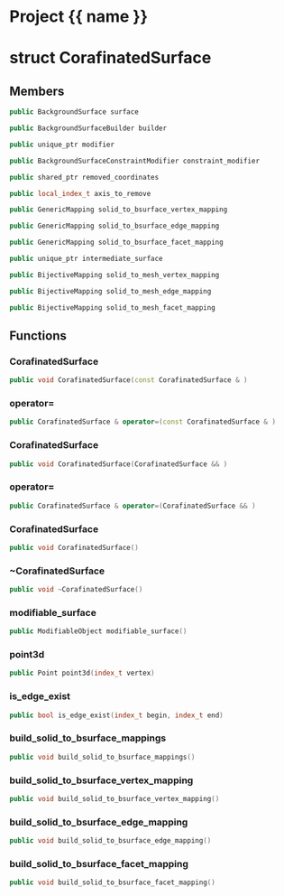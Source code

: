 <script setup>
import {useRoute} from 'vitepress'
const {path} = useRoute()
const tokens = path.split('/')
const words = tokens[2].split('-');
for (let i = 0; i < words.length; i++) {
    words[i] = words[i].charAt(0).toUpperCase() + words[i].slice(1);
    words[i] = words[i].replace('geode', 'Geode')
}
const name = words.join('-');
</script>
# Project {{ name }}

# struct CorafinatedSurface


## Members

```cpp
public BackgroundSurface surface

```

```cpp
public BackgroundSurfaceBuilder builder

```

```cpp
public unique_ptr modifier

```

```cpp
public BackgroundSurfaceConstraintModifier constraint_modifier

```

```cpp
public shared_ptr removed_coordinates

```

```cpp
public local_index_t axis_to_remove

```

```cpp
public GenericMapping solid_to_bsurface_vertex_mapping

```

```cpp
public GenericMapping solid_to_bsurface_edge_mapping

```

```cpp
public GenericMapping solid_to_bsurface_facet_mapping

```

```cpp
public unique_ptr intermediate_surface

```

```cpp
public BijectiveMapping solid_to_mesh_vertex_mapping

```

```cpp
public BijectiveMapping solid_to_mesh_edge_mapping

```

```cpp
public BijectiveMapping solid_to_mesh_facet_mapping

```



## Functions

### CorafinatedSurface

```cpp
public void CorafinatedSurface(const CorafinatedSurface & )
```


### operator=

```cpp
public CorafinatedSurface & operator=(const CorafinatedSurface & )
```


### CorafinatedSurface

```cpp
public void CorafinatedSurface(CorafinatedSurface && )
```


### operator=

```cpp
public CorafinatedSurface & operator=(CorafinatedSurface && )
```


### CorafinatedSurface

```cpp
public void CorafinatedSurface()
```


### ~CorafinatedSurface

```cpp
public void ~CorafinatedSurface()
```


### modifiable_surface

```cpp
public ModifiableObject modifiable_surface()
```


### point3d

```cpp
public Point point3d(index_t vertex)
```


### is_edge_exist

```cpp
public bool is_edge_exist(index_t begin, index_t end)
```


### build_solid_to_bsurface_mappings

```cpp
public void build_solid_to_bsurface_mappings()
```


### build_solid_to_bsurface_vertex_mapping

```cpp
public void build_solid_to_bsurface_vertex_mapping()
```


### build_solid_to_bsurface_edge_mapping

```cpp
public void build_solid_to_bsurface_edge_mapping()
```


### build_solid_to_bsurface_facet_mapping

```cpp
public void build_solid_to_bsurface_facet_mapping()
```




